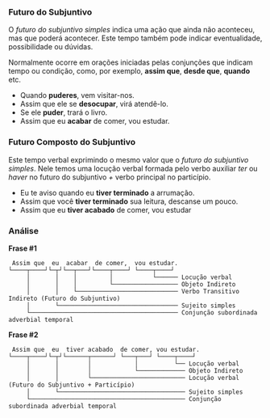 ### Futuro do Subjuntivo

O *futuro do subjuntivo simples* indica uma ação que ainda não aconteceu, mas que poderá acontecer. Este tempo também pode indicar eventualidade, possibilidade ou dúvidas.

Normalmente ocorre em orações iniciadas pelas conjunções que indicam tempo ou condição, como, por exemplo, **assim que**, **desde que**, **quando** etc.

 - Quando **puderes**, vem visitar-nos.
 - Assim que ele se **desocupar**, virá atendê-lo.
 - Se ele **puder**, trará o livro.
 - Assim que eu **acabar** de comer, vou estudar.


### Futuro Composto do Subjuntivo

Este tempo verbal exprimindo o mesmo valor que o *futuro do subjuntivo simples*. Nele temos uma locução verbal formada pelo verbo auxiliar *ter* ou *haver* no futuro do subjuntivo *+* verbo principal no particípio.

 - Eu te aviso quando eu **tiver terminado** a arrumação.
 - Assim que você **tiver terminado** sua leitura, descanse um pouco.
 - Assim que eu **tiver acabado** de comer, vou estudar

### Análise

**Frase #1**

     Assim que  eu  acabar  de comer,  vou estudar.
    └────┬────┘└─┬┘└──┬───┘└────┬────┘ └────┬────┘
         │       │    │         │           └────── Locução verbal
         │       │    │         └────────────────── Objeto Indireto
         │       │    └──────────────────────────── Verbo Transitivo Indireto (Futuro do Subjuntivo)
         │       └───────────────────────────────── Sujeito simples
         └───────────────────────────────────────── Conjunção subordinada adverbial temporal


**Frase #2**

     Assim que  eu  tiver acabado  de comer, vou estudar.
    └────┬────┘└─┬┘└──────┬──────┘ └───┬───┘ └────┬────┘
         │       │        │            │          └── Locução verbal
         │       │        │            └───────────── Objeto Indireto
         │       │        └────────────────────────── Locução verbal (Futuro do Subjuntivo + Particípio)
         │       └─────────────────────────────────── Sujeito simples
         └─────────────────────────────────────────── Conjunção subordinada adverbial temporal

